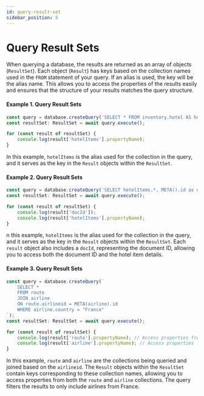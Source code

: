 ```yaml
---
id: query-result-set
sidebar_position: 5
---
```


# Query Result Sets 

When querying a database, the results are returned as an array of objects (`ResultSet`). Each object (`Result`) has keys based on the collection names used in the `FROM` statement of your query. If an alias is used, the key will be the alias name. This allows you to access the properties of the results easily and ensures that the structure of your results matches the query structure.

#### Example 1. Query Result Sets

```typescript
const query = database.createQuery('SELECT * FROM inventory.hotel AS hotelItems WHERE city="Medway"');
const resultSet: ResultSet = await query.execute();

for (const result of resultSet) {
    console.log(result['hotelItems'].propertyName);
}
```

In this example, `hotelItems` is the alias used for the collection in the query, and it serves as the key in the `Result` objects within the `ResultSet`.

#### Example 2. Query Result Sets

```typescript
const query = database.createQuery('SELECT hotelItems.*, META().id as docId FROM inventory.hotel AS hotelItems WHERE city="Medway"');
const resultSet: ResultSet = await query.execute();

for (const result of resultSet) {    
    console.log(result['docId']);
    console.log(result['hotelItems'].propertyName);
}
```

n this example, `hotelItems` is the alias used for the collection in the query, and it serves as the key in the `Result` objects within the `ResultSet`. Each `result` object also includes a `docId`, representing the document ID, allowing you to access both the document ID and the hotel item details.


#### Example 3. Query Result Sets

```typescript
const query = database.createQuery(`
    SELECT *
    FROM route
    JOIN airline
    ON route.airlineid = META(airline).id
    WHERE airline.country = "France"
`);
const resultSet: ResultSet = await query.execute();

for (const result of resultSet) {
    console.log(result['route'].propertyName); // Access properties from the route collection
    console.log(result['airline'].propertyName); // Access properties from the airline collection
}
```

In this example, `route` and `airline` are the collections being queried and joined based on the `airlineid`. The `Result` objects within the `ResultSet` contain keys corresponding to these collection names, allowing you to access properties from both the `route` and `airline` collections. The query filters the results to only include airlines from France.
